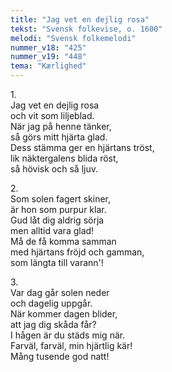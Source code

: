 ```yaml
---
title: "Jag vet en dejlig rosa"
tekst: "Svensk folkevise, o. 1600"
melodi: "Svensk folkemelodi"
nummer_v18: "425"
nummer_v19: "448"
tema: "Kærlighed"
---
```


1\.\
Jag vet en dejlig rosa\
och vit som liljeblad.\
När jag på henne tänker,\
så görs mitt hjärta glad.\
Dess stämma ger en hjärtans tröst,\
lik näktergalens blida röst,\
så hövisk och så ljuv.

2\.\
Som solen fagert skiner,\
är hon som purpur klar.\
Gud låt dig aldrig sörja\
men alltid vara glad!\
Må de få komma samman\
med hjärtans fröjd och gamman,\
som längta till varann'!

3\.\
Var dag går solen neder\
och dagelig uppgår.\
När kommer dagen blider,\
att jag dig skåda får?\
I hågen är du städs mig när.\
Farväl, farväl, min hjärtlig kär!\
Mång tusende god natt!